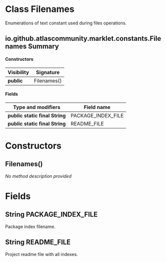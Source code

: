 Class Filenames
===============
Enumerations of text constant used during files operations.

io.github.atlascommunity.marklet.constants.Filenames Summary
-------
#### Constructors
| Visibility | Signature   |
| ---------- | ----------- |
| **public** | Filenames() |
#### Fields
| Type and modifiers             | Field name         |
| ------------------------------ | ------------------ |
| **public static final String** | PACKAGE_INDEX_FILE |
| **public static final String** | README_FILE        |

Constructors
============
Filenames()
-----------
*No method description provided*



Fields
======
String PACKAGE_INDEX_FILE
-----------------------------------
Package index filename.


String README_FILE
----------------------------
Project readme file with all indexes.



